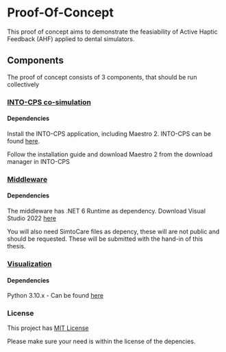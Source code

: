 # Proof-Of-Concept

This proof of concept aims to demonstrate the feasiability of Active Haptic Feedback (AHF) applied to dental simulators.


## Components

The proof of concept consists of 3 components, that should be run collectively

### [INTO-CPS co-simulation](src/DigitalTwin.Simulation)

#### Dependencies

Install the INTO-CPS application, including Maestro 2. INTO-CPS can be found [here](https://github.com/INTO-CPS-Association/into-cps-application/releases).

Follow the installation guide and download Maestro 2 from the download manager in INTO-CPS

### [Middleware](src/DigitalTwin.Middleware.DataInput)


#### Dependencies

The middleware has .NET 6 Runtime as dependency. Download Visual Studio 2022 [here](https://visualstudio.microsoft.com/vs/)

You will also need SimtoCare files as depency, these will are not public and should be requested. These will be submitted with the hand-in of this thesis.

### [Visualization](src/DigitalTwin.Visualization)

#### Dependencies

Python 3.10.x - Can be found [here](https://www.python.org/downloads/release/python-3109/)




### License

This project has [MIT License](LICENSE)

Please make sure your need is within the license of the depencies.
